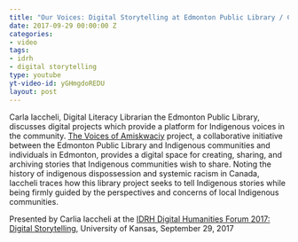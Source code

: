```yaml
---
title: "Our Voices: Digital Storytelling at Edmonton Public Library / Carla Iacchelli"
date: 2017-09-29 00:00:00 Z
categories:
- video
tags:
- idrh
- digital storytelling
type: youtube
yt-video-id: yGHmgdoREDU
layout: post
---
```



Carla Iaccheli, Digital Literacy Librarian the Edmonton Public Library, discusses digital projects which provide a platform for Indigenous voices in the community. [The Voices of Amiskwaciy](https://voicesofamiskwaciy.ca/) project, a collaborative initiative between the Edmonton Public Library and Indigenous communities and individuals in Edmonton, provides a digital space for creating, sharing, and archiving stories that Indigenous communities wish to share. Noting the history of indigenous dispossession and systemic racism in Canada, Iaccheli traces how this library project seeks to tell Indigenous stories while being firmly guided by the perspectives and concerns of local Indigenous communities.

Presented by Carlia Iaccheli at the [IDRH Digital Humanities Forum 2017: Digital Storytelling](https://idrh.ku.edu/dhforum2017), University of Kansas, September 29, 2017
